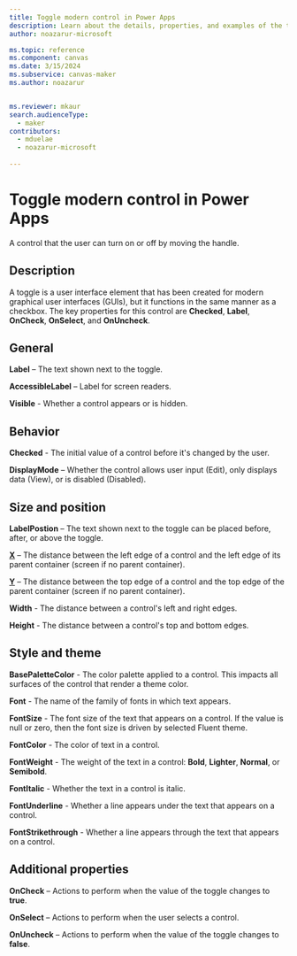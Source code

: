 ```yaml
---
title: Toggle modern control in Power Apps
description: Learn about the details, properties, and examples of the toggle modern control in Power Apps.
author: noazarur-microsoft

ms.topic: reference
ms.component: canvas
ms.date: 3/15/2024
ms.subservice: canvas-maker
ms.author: noazarur


ms.reviewer: mkaur
search.audienceType: 
  - maker
contributors:
  - mduelae
  - noazarur-microsoft
  
---
```

# Toggle modern control in Power Apps

A control that the user can turn on or off by moving the handle.

## Description

A toggle is a user interface element that has been created for modern graphical user interfaces (GUIs), but it functions in the same manner as a checkbox. The key properties for this control are **Checked**, **Label**, **OnCheck**, **OnSelect**, and **OnUncheck**.
 
## General

**Label** – The text shown next to the toggle. 

**AccessibleLabel** – Label for screen readers. 

**Visible** - Whether a control appears or is hidden. 

## Behavior

**Checked** - The initial value of a control before it's changed by the user. 

**DisplayMode** – Whether the control allows user input (Edit), only displays data (View), or is disabled (Disabled). 

## Size and position 

**LabelPostion** – The text shown next to the toggle can be placed before, after, or above the toggle. 

**[X](../properties-size-location.md)** – The distance between the left edge of a control and the left edge of its parent container (screen if no parent container).

**[Y](../properties-size-location.md)** – The distance between the top edge of a control and the top edge of the parent container (screen if no parent container).

**Width** - The distance between a control's left and right edges. 

**Height** - The distance between a control's top and bottom edges. 

## Style and theme

**BasePaletteColor** - The color palette applied to a control. This impacts all surfaces of the control that render a theme color. 

**Font** - The name of the family of fonts in which text appears. 

**FontSize** - The font size of the text that appears on a control. If the value is null or zero, then the font size is driven by selected Fluent theme. 

**FontColor** - The color of text in a control. 

**FontWeight** - The weight of the text in a control: **Bold**, **Lighter**, **Normal**, or **Semibold**. 

**FontItalic** - Whether the text in a control is italic. 

**FontUnderline** - Whether a line appears under the text that appears on a control. 

**FontStrikethrough** - Whether a line appears through the text that appears on a control. 

## Additional properties

**OnCheck** – Actions to perform when the value of the toggle changes to **true**. 

**OnSelect** – Actions to perform when the user selects a control. 

**OnUncheck** – Actions to perform when the value of the toggle changes to **false**. 
